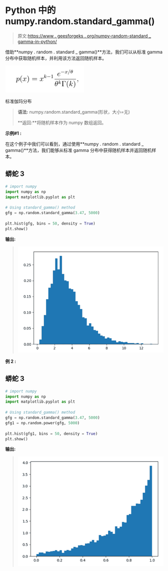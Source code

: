 # Python 中的 numpy.random.standard_gamma()

> 原文:[https://www . geesforgeks . org/numpy-random-standard _ gamma-in-python/](https://www.geeksforgeeks.org/numpy-random-standard_gamma-in-python/)

借助**numpy . random . standard _ gamma()**方法，我们可以从标准 gamma 分布中获取随机样本，并利用该方法返回随机样本。

![](img/73c7af637123cc5eda1eb94299b77e66.png)

标准伽玛分布

> **语法:** numpy.random.standard_gamma(形状，大小=无)
> 
> **返回:**将随机样本作为 numpy 数组返回。

**示例#1 :**

在这个例子中我们可以看到，通过使用**numpy . random . standard _ gamma()**方法，我们能够从标准 gamma 分布中获得随机样本并返回随机样本。

## 蟒蛇 3

```py
# import numpy
import numpy as np
import matplotlib.pyplot as plt

# Using standard_gamma() method
gfg = np.random.standard_gamma(3.47, 5000)

plt.hist(gfg, bins = 50, density = True)
plt.show()
```

**输出:**

> ![](img/bff7703d1a23b5d0697673b961349d15.png)

**例 2 :**

## 蟒蛇 3

```py
# import numpy
import numpy as np
import matplotlib.pyplot as plt

# Using standard_gamma() method
gfg = np.random.standard_gamma(3.47, 5000)
gfg1 = np.random.power(gfg, 5000)

plt.hist(gfg1, bins = 50, density = True)
plt.show()
```

**输出:**

> ![](img/8247c7604f61bf811c12d509487294a8.png)
